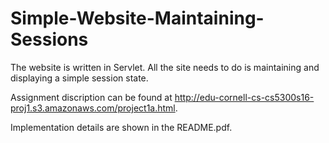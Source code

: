 # Simple-Website-Maintaining-Sessions

The website is written in Servlet. All the site needs to do is maintaining and displaying a simple session state.

Assignment discription can be found at http://edu-cornell-cs-cs5300s16-proj1.s3.amazonaws.com/project1a.html.

Implementation details are shown in the README.pdf.
